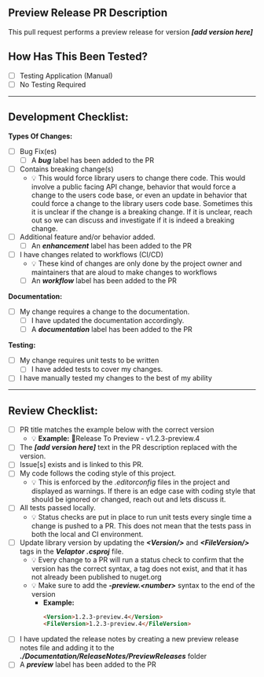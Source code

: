 <!--
    !! NOTE !! - ONLY PROJECT OWNERS AND MAINTAINERS MANAGE PRODUCTION AND PREVIEW RELEASE PULL REQUESTS
    If you have contributions to make, use the "feature-to-develop" pull request template.
-->

<!-- Provide a short general summary of your changes in the Title above -->
## Preview Release PR Description
This pull request performs a preview release for version **_[add version here]_**

## How Has This Been Tested?
- [ ] Testing Application (Manual)
- [ ] No Testing Required

---

## Development Checklist:
**Types Of Changes:**
- [ ] Bug Fix(es)
  - [ ] A **_bug_** label has been added to the PR
- [ ] Contains breaking change(s)
  - 💡 This would force library users to change there code.  This would involve a public facing API change, behavior that would force a change to the users code base, or even an update in behavior that could force a change to the library users code base.  Sometimes this it is unclear if the change is a breaking change.  If it is unclear, reach out so we can discuss and investigate if it is indeed a breaking change.
- [ ] Additional feature and/or behavior added.
  - [ ] An **_enhancement_** label has been added to the PR
- [ ] I have changes related to workflows (CI/CD)
  - 💡 These kind of changes are only done by the project owner and maintainers that are aloud to make changes to workflows
  - [ ] An **_workflow_** label has been added to the PR

**Documentation:**
- [ ] My change requires a change to the documentation.
  - [ ] I have updated the documentation accordingly.
  - [ ] A **_documentation_** label has been added to the PR

**Testing:**
- [ ] My change requires unit tests to be written
  - [ ] I have added tests to cover my changes.
- [ ] I have manually tested my changes to the best of my ability

---

## Review Checklist:
<!-- Go over all the following points, and put an `x` in all the boxes that apply. -->
<!-- If you're unsure about any of these, don't hesitate to ask. We're here to help! -->
- [ ] PR title matches the example below with the correct version
  * 💡 **Example:** 🚀Release To Preview - v1.2.3-preview.4
- [ ] The **_[add version here]_** text in the PR description replaced with the version.
- [ ] Issue[s] exists and is linked to this PR.
- [ ] My code follows the coding style of this project.
  - 💡 This is enforced by the *.editorconfig* files in the project and displayed as warnings.  If there is an edge case with coding style that should be ignored or changed, reach out and lets discuss it.
- [ ] All tests passed locally.
  - 💡 Status checks are put in place to run unit tests every single time a change is pushed to a PR.  This does not mean that the tests pass in both the local and CI environment.
- [ ] Update library version by updating the **_\<Version/\>_** and **_\<FileVersion/\>_** tags in the **_Velaptor_** **_.csproj_** file.
  - 💡 Every change to a PR will run a status check to confirm that the version has the correct syntax, a tag does not exist, and that it has not already been published to nuget.org
  - 💡 Make sure to add the **_-preview.\<number\>_** syntax to the end of the version
    - **Example:**
      ``` html
      <Version>1.2.3-preview.4</Version>
      <FileVersion>1.2.3-preview.4</FileVersion>
      ```
- [ ] I have updated the release notes by creating a new preview release notes file and adding it to the **_./Documentation/ReleaseNotes/PreviewReleases_** folder
- [ ] A **_preview_** label has been added to the PR
